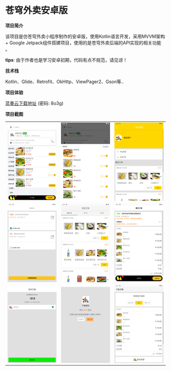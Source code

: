 # 苍穹外卖安卓版


**项目简介**

该项目是仿苍穹外卖小程序制作的安卓版，使用Kotlin语言开发，采用MVVM架构 + Google Jetpack组件搭建项目，使用的是苍穹外卖后端的API实现的相关功能 。


**tips**: 由于作者也是学习安卓初期，代码有点不规范，请见谅！


**技术栈**

Kotlin、Glide、Retrofit、OkHttp、ViewPager2、Gson等..


**项目体验**

[蓝奏云下载地址](https://wwlq.lanzoub.com/idrBI2wisupg) (密码: 8o3g)


**项目截图**

<table>
  <tr>
    <td><img src="picture/skytakeaway/img.png"  width="260"/></td>
    <td><img src="picture/skytakeaway/img_1.png"  width="260"/></td>
    <td><img src="picture/skytakeaway/img_2.png"  width="260"/></td>
  </tr>
  <tr>
    <td><img src="picture/skytakeaway/img_3.png"  width="260"/></td>
     <td><img src="picture/skytakeaway/img_4.png"  width="260"/></td>
     <td><img src="picture/skytakeaway/img_5.png"  width="260"/></td>
  </tr>
    <tr>
    <td><img src="picture/skytakeaway/img_6.png"  width="260"/></td>
     <td><img src="picture/skytakeaway/img_7.png"  width="260"/></td>
     <td><img src="picture/skytakeaway/img_8.png"  width="260"/></td>
  </tr>
</table>
